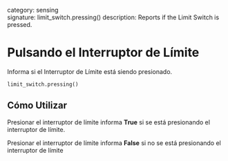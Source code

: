 category: sensing  
signature: limit_switch.pressing()
description: Reports if the Limit Switch is pressed.

# Pulsando el Interruptor de Límite

Informa si el Interruptor de Límite está siendo presionado.

```don
limit_switch.pressing()
```

## Cómo Utilizar

Presionar el interruptor de límite informa **True** si se está presionando el interruptor de límite.

Presionar el interruptor de límite informa **False** si no se está presionando el interruptor de límite


<advanced>
</advanced>
